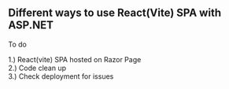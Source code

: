 ## Different ways to use React(Vite) SPA with ASP.NET


To do<br>

1.) React(vite) SPA hosted on Razor Page <br>
2.) Code clean up <br> 
3.) Check deployment for issues <br>
